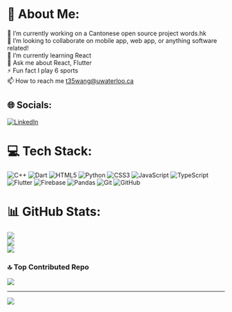 # 💫 About Me:
🔭 I’m currently working on a Cantonese open source project words.hk<br>👯 I’m looking to collaborate on mobile app, web app, or anything software related!<br>🌱 I’m currently learning React<br>💬 Ask me about React, Flutter<br>⚡ Fun fact I play 6 sports<br>📫 How to reach me t35wang@uwaterloo.ca


## 🌐 Socials:
[![LinkedIn](https://img.shields.io/badge/LinkedIn-%230077B5.svg?logo=linkedin&logoColor=white)](https://linkedin.com/in/https://www.linkedin.com/in/tom-wang-380611234/) 

# 💻 Tech Stack:
![C++](https://img.shields.io/badge/c++-%2300599C.svg?style=flat&logo=c%2B%2B&logoColor=white) ![Dart](https://img.shields.io/badge/dart-%230175C2.svg?style=flat&logo=dart&logoColor=white) ![HTML5](https://img.shields.io/badge/html5-%23E34F26.svg?style=flat&logo=html5&logoColor=white) ![Python](https://img.shields.io/badge/python-3670A0?style=flat&logo=python&logoColor=ffdd54) ![CSS3](https://img.shields.io/badge/css3-%231572B6.svg?style=flat&logo=css3&logoColor=white) ![JavaScript](https://img.shields.io/badge/javascript-%23323330.svg?style=flat&logo=javascript&logoColor=%23F7DF1E) ![TypeScript](https://img.shields.io/badge/typescript-%23007ACC.svg?style=flat&logo=typescript&logoColor=white) ![Flutter](https://img.shields.io/badge/Flutter-%2302569B.svg?style=flat&logo=Flutter&logoColor=white) ![Firebase](https://img.shields.io/badge/firebase-a08021?style=flat&logo=firebase&logoColor=ffcd34) ![Pandas](https://img.shields.io/badge/pandas-%23150458.svg?style=flat&logo=pandas&logoColor=white) ![Git](https://img.shields.io/badge/git-%23F05033.svg?style=flat&logo=git&logoColor=white) ![GitHub](https://img.shields.io/badge/github-%23121011.svg?style=flat&logo=github&logoColor=white)
# 📊 GitHub Stats:
![](https://github-readme-stats.vercel.app/api?username=TOMWANGZZ1236&theme=radical&hide_border=false&include_all_commits=false&count_private=true)<br/>
![](https://github-readme-streak-stats.herokuapp.com/?user=TOMWANGZZ1236&theme=radical&hide_border=false)<br/>
![](https://github-readme-stats.vercel.app/api/top-langs/?username=TOMWANGZZ1236&theme=radical&hide_border=false&include_all_commits=false&count_private=true&layout=compact)

### 🔝 Top Contributed Repo
![](https://github-contributor-stats.vercel.app/api?username=TOMWANGZZ1236&limit=5&theme=dark&combine_all_yearly_contributions=true)

---
[![](https://visitcount.itsvg.in/api?id=TOMWANGZZ1236&icon=5&color=12)](https://visitcount.itsvg.in)

<!-- Proudly created with GPRM ( https://gprm.itsvg.in ) -->
